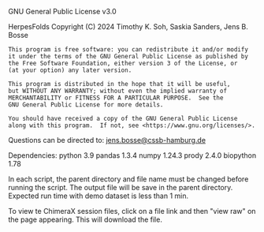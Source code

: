 GNU General Public License v3.0

HerpesFolds Copyright (C) 2024  Timothy K. Soh, Saskia Sanders, Jens B. Bosse

    This program is free software: you can redistribute it and/or modify
    it under the terms of the GNU General Public License as published by
    the Free Software Foundation, either version 3 of the License, or
    (at your option) any later version.

    This program is distributed in the hope that it will be useful,
    but WITHOUT ANY WARRANTY; without even the implied warranty of
    MERCHANTABILITY or FITNESS FOR A PARTICULAR PURPOSE.  See the
    GNU General Public License for more details.

    You should have received a copy of the GNU General Public License
    along with this program.  If not, see <https://www.gnu.org/licenses/>.

Questions can be directed to: jens.bosse@cssb-hamburg.de


Dependencies:
	python	3.9
	pandas	1.3.4
	numpy	1.24.3
	prody	2.4.0
	biopython	1.78

In each script, the parent directory and file name must be changed before running the script.
The output file will be save in the parent directory.
Expected run time with demo dataset is less than 1 min.

To view te ChimeraX session files, click on a file link and then "view raw" on the page appearing. This will download the file.
